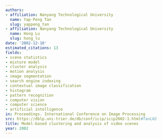```yaml
---
authors:
- affiliation: Nanyang Technological University
  name: Yap-Peng Tan
  slug: yappeng_tan
- affiliation: Nanyang Technological University
  name: Hong Lu
  slug: hong_lu
date: '2002-12-10'
estimated_citations: 13
fields:
- scene statistics
- mixture model
- cluster analysis
- motion analysis
- image segmentation
- search engine indexing
- contextual image classification
- histogram
- pattern recognition
- computer vision
- computer science
- artificial intelligence
in: Proceedings. International Conference on Image Processing
src: https://dblp.uni-trier.de/db/conf/icip/icip2002-1.html#TanL02
title: Model-based clustering and analysis of video scenes
year: 2002
---
```

